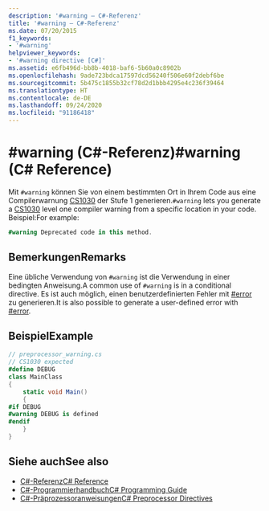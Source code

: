 ```yaml
---
description: '#warning – C#-Referenz'
title: '#warning – C#-Referenz'
ms.date: 07/20/2015
f1_keywords:
- '#warning'
helpviewer_keywords:
- '#warning directive [C#]'
ms.assetid: e6fb496d-bb8b-4018-baf6-5b60a0c8902b
ms.openlocfilehash: 9ade723bdca17597dcd56240f506e60f2debf6be
ms.sourcegitcommit: 5b475c1855b32cf78d2d1bbb4295e4c236f39464
ms.translationtype: HT
ms.contentlocale: de-DE
ms.lasthandoff: 09/24/2020
ms.locfileid: "91186418"
---
```

# <a name="warning-c-reference"></a><span data-ttu-id="6169b-103">#warning (C#-Referenz)</span><span class="sxs-lookup"><span data-stu-id="6169b-103">#warning (C# Reference)</span></span>

<span data-ttu-id="6169b-104">Mit `#warning` können Sie von einem bestimmten Ort in Ihrem Code aus eine Compilerwarnung [CS1030](../../misc/cs1030.md) der Stufe 1 generieren.</span><span class="sxs-lookup"><span data-stu-id="6169b-104">`#warning` lets you generate a [CS1030](../../misc/cs1030.md) level one compiler warning from a specific location in your code.</span></span> <span data-ttu-id="6169b-105">Beispiel:</span><span class="sxs-lookup"><span data-stu-id="6169b-105">For example:</span></span>  
  
```csharp
#warning Deprecated code in this method.  
```  
  
## <a name="remarks"></a><span data-ttu-id="6169b-106">Bemerkungen</span><span class="sxs-lookup"><span data-stu-id="6169b-106">Remarks</span></span>

 <span data-ttu-id="6169b-107">Eine übliche Verwendung von `#warning` ist die Verwendung in einer bedingten Anweisung.</span><span class="sxs-lookup"><span data-stu-id="6169b-107">A common use of `#warning` is in a conditional directive.</span></span> <span data-ttu-id="6169b-108">Es ist auch möglich, einen benutzerdefinierten Fehler mit [#error](./preprocessor-error.md) zu generieren.</span><span class="sxs-lookup"><span data-stu-id="6169b-108">It is also possible to generate a user-defined error with [#error](./preprocessor-error.md).</span></span>  
  
## <a name="example"></a><span data-ttu-id="6169b-109">Beispiel</span><span class="sxs-lookup"><span data-stu-id="6169b-109">Example</span></span>  

```csharp
// preprocessor_warning.cs  
// CS1030 expected  
#define DEBUG  
class MainClass
{  
    static void Main()
    {  
#if DEBUG  
#warning DEBUG is defined  
#endif  
    }  
}  
```  

## <a name="see-also"></a><span data-ttu-id="6169b-110">Siehe auch</span><span class="sxs-lookup"><span data-stu-id="6169b-110">See also</span></span>

- [<span data-ttu-id="6169b-111">C#-Referenz</span><span class="sxs-lookup"><span data-stu-id="6169b-111">C# Reference</span></span>](../index.md)
- [<span data-ttu-id="6169b-112">C#-Programmierhandbuch</span><span class="sxs-lookup"><span data-stu-id="6169b-112">C# Programming Guide</span></span>](../../programming-guide/index.md)
- [<span data-ttu-id="6169b-113">C#-Präprozessoranweisungen</span><span class="sxs-lookup"><span data-stu-id="6169b-113">C# Preprocessor Directives</span></span>](./index.md)
